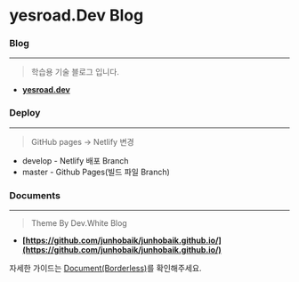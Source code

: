 # yesroad.Dev Blog

### Blog
---
> 학습용 기술 블로그 입니다.

- **[yesroad.dev](https://yesroad.dev/)**


### Deploy
---
> GitHub pages -> Netlify 변경

- develop - Netlify 배포 Branch
- master - Github Pages(빌드 파일 Branch)


### Documents
---
> Theme By Dev.White Blog

- **[https://github.com/junhobaik/junhobaik.github.io/](https://github.com/junhobaik/junhobaik.github.io/)**

자세한 가이드는 [Document(Borderless)](<https://github.com/junhobaik/junhobaik.github.io/wiki/Document-(Borderless)>)를 확인해주세요.
